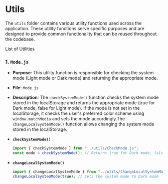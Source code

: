 # Utils

The `utils` folder contains various utility functions used across the application. These utility functions serve specific purposes and are designed to provide common functionality that can be reused throughout the codebase.

List of Utilities

### 1. `Mode.js`

- **Purpose**: This utility function is responsible for checking the system mode (Light mode or Dark mode) and returning the appropriate mode.
- **File**: `Mode.js`
- **Description**: The `checkSystemMode()` function checks the system mode stored in the localStorage and returns the appropriate mode (true for Dark mode, false for Light mode). If the mode is not set in the localStorage, it checks the user's preferred color scheme using `window.matchMedia` and sets the mode accordingly.The `changeLocalSystemMode()` function allows changing the system mode stored in the localStorage.

- **`checkSystemMode()`**
  ```javascript
  import { checkSystemMode } from "../utils/CheckMode.js";
  const mode = checkSystemMode(); // Returns true for Dark mode, false for Light mode
  ```
- **`changeLocalSystemMode()`**
  ```javascript
  import { changeLocalSystemMode } from "../utils/ChangeLocalSystemMode.js";
  changeLocalSystemMode(true); // Sets the system mode to Dark mode
  ```
